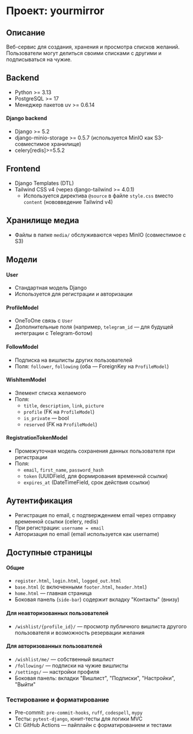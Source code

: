 # Проект: yourmirror

## Описание

Веб-сервис для создания, хранения и просмотра списков желаний. Пользователи могут делиться своими списками с другими и подписываться на чужие.

## Backend

- Python >= 3.13
- PostgreSQL >= 17
- Менеджер пакетов uv >= 0.6.14

#### Django backend

- Django >= 5.2
- django-minio-storage >= 0.5.7 (используется MinIO как S3-совместимое хранилище)
- celery[redis]>=5.5.2

## Frontend

- Django Templates (DTL)
- Tailwind CSS v4 (через django-tailwind >= 4.0.1)
  - Используется директива `@source` в файле `style.css` вместо `content` (нововведение Tailwind v4)

## Хранилище медиа

- Файлы в папке `media/` обслуживаются через MinIO (совместимое с S3)

## Модели

#### User

- Стандартная модель Django
- Используется для регистрации и авторизации

#### ProfileModel

- OneToOne связь с `User`
- Дополнительные поля (например, `telegram_id` — для будущей интеграции с Telegram-ботом)

#### FollowModel

- Подписка на вишлисты других пользователей
- Поля: `follower`, `following` (оба — ForeignKey на `ProfileModel`)

#### WishItemModel

- Элемент списка желаемого
- Поля:
  - `title`, `description`, `link`, `picture`
  - `profile` (FK на `ProfileModel`)
  - `is_private` — bool
  - `reserved` (FK на `ProfileModel`)

#### RegistrationTokenModel

- Промежуточная модель сохранения данных пользователя при регистрации
- Поля:
    - `email`, `first_name`, `password_hash`
    - `token` (UUIDField, для формирования временной ссылки)
    - `expires_at` (DateTimeField, срок действия ссылки)

## Аутентификация

- Регистрация по email, с подтверждением email через отправку временной ссылки (celery, redis)
- При регистрации: `username = email`
- Авторизация по email (email используется как username)

## Доступные страницы

#### Общие

- `register.html`, `login.html`, `logged_out.html`
- `base.html` (с включенными `footer.html`, `header.html`)
- `home.html` — главная страница
- Боковая панель (`side-bar`) содержит вкладку "Контакты" (внизу)

#### Для неавторизованных пользователей

- `/wishlist/{profile_id}/` — просмотр публичного вишлиста другого пользователя и возможность резервации желания

#### Для авторизованных пользователей

- `/wishlist/me/` — собственный вишлист
- `/following/` — подписки на чужие вишлисты
- `/settings/` — настройки профиля
- Боковая панель: вкладки "Вишлист", "Подписки", "Настройки", "Выйти"

### Тестирование и форматирование

- Pre-commit: `pre-commit-hooks`, `ruff`, `codespell`, `mypy`
- Тесты: `pytest-django`, юнит-тесты для логики MVC
- CI: GitHub Actions — пайплайн с форматированием и тестами
